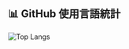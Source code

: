 ## 📊 GitHub 使用言語統計

![Top Langs](https://github-readme-stats-git-master-sentitsus-projects.vercel.app/api/top-langs?username=sentitsu&count_private=false&layout=compact&cache_seconds=3600)
